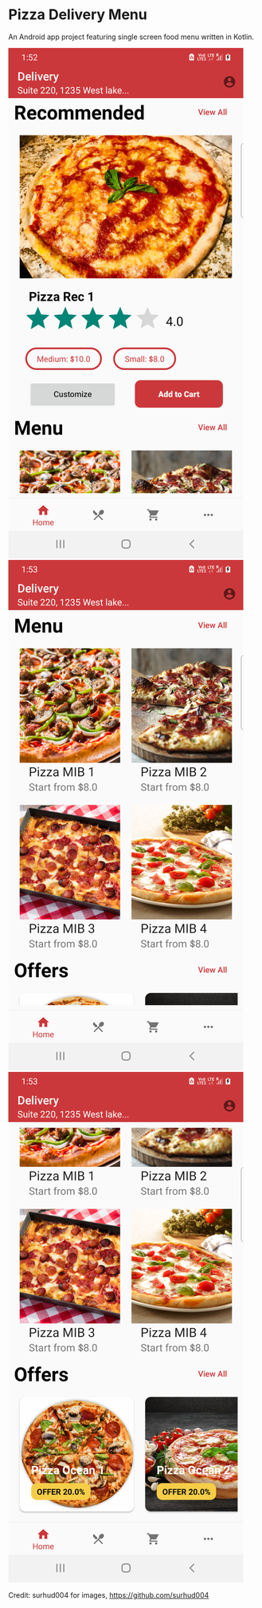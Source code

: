 # Pizza Delivery Menu

An Android app project featuring single screen food menu written in Kotlin.

![Screenshot#1](screenshots/Screenshot_20221021_015303.png)
![Screenshot#2](screenshots/Screenshot_20221021_015328.png)
![Screenshot#2](screenshots/Screenshot_20221021_015340.png)

Credit: surhud004 for images, https://github.com/surhud004
